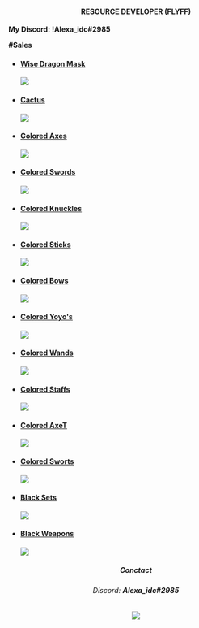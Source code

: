 <h4 align="center">RESOURCE DEVELOPER (FLYFF)</h1>

<b>My Discord: !Alexa_idc#2985</b>

<b>#Sales</b>
 - <h4><a href="https://github.com/Alexa-idc/wise-dragon-mask-flyff">Wise Dragon Mask</a></h4> <img src="https://i.imgur.com/ox9zX62.png">
 - <h4><a href="https://github.com/Alexa-idc/cactus-flyff">Cactus</a></h4> <img src="https://i.imgur.com/lOoZGhY.png">
 - <h4><a href="https://github.com/Alexa-idc/colored-weapons-flyff">Colored Axes</a></h4> <img src="https://i.imgur.com/5zq3NM8.png">
 - <h4><a href="https://github.com/Alexa-idc/colored-weapons-flyff">Colored Swords</a></h4> <img src="https://i.imgur.com/UtXQuk3.png">
 - <h4><a href="https://github.com/Alexa-idc/colored-weapons-flyff">Colored Knuckles</a></h4> <img src="https://i.imgur.com/yCuyWHY.png">
 - <h4><a href="https://github.com/Alexa-idc/colored-weapons-flyff">Colored Sticks</a></h4> <img src="https://i.imgur.com/RSS6z0F.png">
 - <h4><a href="https://github.com/Alexa-idc/colored-weapons-flyff">Colored Bows</a></h4> <img src="https://i.imgur.com/94FEhhI.png">
 - <h4><a href="https://github.com/Alexa-idc/colored-weapons-flyff">Colored Yoyo's</a></h4> <img src="https://i.imgur.com/kHr0Bjp.png">
 - <h4><a href="https://github.com/Alexa-idc/colored-weapons-flyff">Colored Wands</a></h4> <img src="https://i.imgur.com/8c9Z5Tg.png">
 - <h4><a href="https://github.com/Alexa-idc/colored-weapons-flyff">Colored Staffs</a></h4> <img src="https://i.imgur.com/yhmEqIQ.png">
 - <h4><a href="https://github.com/Alexa-idc/colored-weapons-flyff">Colored AxeT</a></h4> <img src="https://i.imgur.com/d1DL7fy.png">
 - <h4><a href="https://github.com/Alexa-idc/colored-weapons-flyff">Colored Sworts</a></h4> <img src="https://i.imgur.com/DRFdtDN.png">
 - <h4><a href="https://github.com/Alexa-idc/black-sets-weapons-flyff">Black Sets</a></h4> <img src="https://i.imgur.com/1zVlePi.png">
 - <h4><a href="https://github.com/Alexa-idc/black-sets-weapons-flyff">Black Weapons</a></h4> <img src="https://i.imgur.com/e9Knp4k.png">
 
<h5 align="center">Conctact</h1>
<h6 align="center">Discord: <b>Alexa_idc#2985</b></div>

<h6 align="center"><img src="https://i.imgur.com/JWEcV44.png"></div>
<!---
You can click the Preview link to take a look at your changes.
--->


